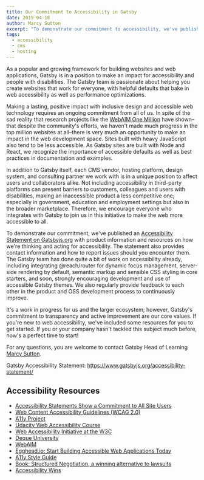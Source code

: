 ```yaml
---
title: Our Commitment to Accessibility in Gatsby
date: 2019-04-18
author: Marcy Sutton
excerpt: "To demonstrate our commitment to accessibility, we've published an Accessibility Statement on Gatsbyjs.org with product information and resources as well as contact information. We encourage everyone integrating and building with Gatsby to join us in this initiative to make the web more accessible to all!"
tags:
  - accessibility
  - cms
  - hosting
---
```


As a popular and growing framework for building websites and web applications, Gatsby is in a position to make an impact for accessibility and people with disabilities. The Gatsby team is passionate about helping you create websites that work for everyone, with helpful defaults that bake in web accessibility as well as performance optimizations.

Making a lasting, positive impact with inclusive design and accessible web technology requires an ongoing commitment from all of us. In spite of the sad reality that research projects like the [WebAIM One Million](https://webaim.org/projects/million/) have shown–that despite the community's efforts, we haven't made much progress in the top million websites at all–there is very much an opportunity to make an impact in the web development space. Sites built with heavy JavaScript also tend to be less accessible. As Gatsby sites are built with Node and React, we recognize the importance of accessible defaults as well as best practices in documentation and examples.

In addition to Gatsby itself, each CMS vendor, hosting platform, design system, and consulting partner we work with is in a unique position to affect users and collaborators alike. Not including accessibility in third-party platforms can present barriers to customers, colleagues and users with disabilities, making an inaccessible product a less competitive one; especially in government, education and employment settings but also in the broader marketplace. Therefore, we encourage everyone who integrates with Gatsby to join us in this initiative to make the web more accessible to all.

To demonstrate our commitment, we've published an [Accessibility Statement on Gatsbyjs.org](/accessibility-statement/) with product information and resources on how we're thinking and acting for accessibility. The statement also provides contact information and how to report issues should you encounter them. The Gatsby team has done quite a bit of work on accessibility already, including integrating @reach/router for dynamic focus management, server-side rendering by default, semantic markup and sensible CSS styling in core starters, and soon, strongly encouraging development and use of accessible Gatsby themes. We also regularly provide feedback to each other in the product and OSS development process to continuously improve.

It's a work in progress for us and the larger ecosystem; however, Gatsby's commitment to transparency and active improvement are our core values. If you're new to web accessibility, we've included some resources for you to get started. If you or your company hasn't tackled this subject much before, now's a perfect time to start!

For any questions, you are welcome to contact Gatsby Head of Learning [Marcy Sutton](mailto:marcy@gatsbyjs.com).

Gatsby Accessibility Statement: <https://www.gatsbyjs.org/accessibility-statement/>

## Accessibility Resources

-   [Accessibility Statements Show a Commitment to All Site Users](https://www.lflegal.com/2013/02/access-info-pages/)
-   [Web Content Accessibility Guidelines (WCAG 2.0)](https://www.w3.org/TR/WCAG20/)
-   [A11y Project](http://a11yproject.com/)
-   [Udacity Web Accessibility Course](https://www.udacity.com/course/web-accessibility--ud891)
-   [Web Accessibility Initiative at the W3C](https://www.w3.org/WAI/)
-   [Deque University](https://dequeuniversity.com)
-   [WebAIM](https://webaim.org)
-   [Egghead.io: Start Building Accessible Web Applications Today](https://egghead.io/courses/start-building-accessible-web-applications-today)
-   [A11y Style Guide](https://a11y-style-guide.com/style-guide/section-resources.html)
-   [Book: Structured Negotiation, a winning alternative to lawsuits](https://www.lflegal.com/book/)
-   [Accessibility Wins](https://a11ywins.tumblr.com)
